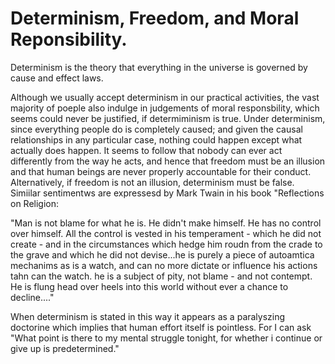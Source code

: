 # Determinism, Freedom, and Moral Reponsibility.

Determinism is the theory that everything in the universe is governed by cause and effect laws. 

Although we usually accept determinism in our practical activities, the vast majority of poeple also indulge in judgements of moral responsbility, which seems could never be justified, if determiminism is true. Under determinism, since everything people do is completely caused; and given the causal relationships in any particular case, nothing could happen except what actually does happen. It seems to follow that nobody can ever act differently from the way he acts, and hence that freedom must be an illusion and that human beings are never properly accountable for their conduct. Alternatively, if freedom is not an illusion, determinism  must be false. Simiilar sentimentws are expressesd by Mark Twain in his book "Reflections on Religion:

 "Man is not blame for what he is. He didn't make himself. He has no control over himself. All the control is vested in his temperament - which he did not create - and in the circumstances which hedge  him roudn from the crade to the grave and which he did not devise...he is purely a piece of autoamtica mechanims as is a watch, and  can no more dictate or influence his actions tahn can the watch. he is a subject of pity, not blame - and not contempt. He is flung head over heels into this world without ever a chance to decline...."

When determinism is stated in this way it appears as a paralyszing doctorine which implies that human effort itself is pointless. For I can ask "What point is there to my mental struggle tonight, for whether i continue or give up is predetermined."



